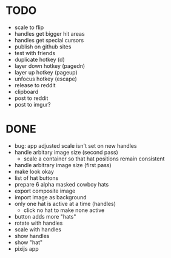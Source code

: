 # TODO
- scale to flip
- handles get bigger hit areas
- handles get special cursors
- publish on github sites
- test with friends
- duplicate hotkey (d)
- layer down hotkey (pagedn)
- layer up hotkey (pageup)
- unfocus hotkey (escape)
- release to reddit
- clipboard
- post to reddit
- post to imgur?

# DONE
- bug: app adjusted scale isn't set on new handles
- handle arbitary image size (second pass)
    - scale a container so that hat positions remain consistent
- handle arbitrary image size (first pass)
- make look okay
- list of hat buttons
- prepare 6 alpha masked cowboy hats
- export composite image
- import image as background
- only one hat is active at a time (handles)
    - click no hat to make none active
- button adds more "hats"
- rotate with handles
- scale with handles
- show handles
- show "hat"
- pixijs app